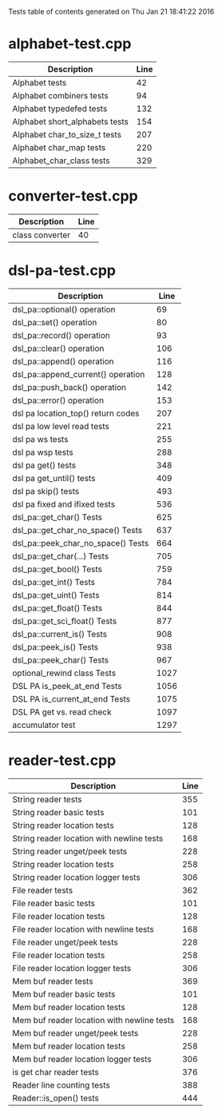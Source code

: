Tests table of contents generated on Thu Jan 21 18:41:22 2016

# alphabet-test.cpp
| Description | Line |
|-------------|------|
| Alphabet tests | 42 |
| Alphabet combiners tests | 94 |
| Alphabet typedefed tests | 132 |
| Alphabet short_alphabets tests | 154 |
| Alphabet char_to_size_t tests | 207 |
| Alphabet char_map tests | 220 |
| Alphabet_char_class tests | 329 |

# converter-test.cpp
| Description | Line |
|-------------|------|
| class converter | 40 |

# dsl-pa-test.cpp
| Description | Line |
|-------------|------|
| dsl_pa::optional() operation | 69 |
| dsl_pa::set() operation | 80 |
| dsl_pa::record() operation | 93 |
| dsl_pa::clear() operation | 106 |
| dsl_pa::append() operation | 116 |
| dsl_pa::append_current() operation | 128 |
| dsl_pa::push_back() operation | 142 |
| dsl_pa::error() operation | 153 |
| dsl pa location_top() return codes | 207 |
| dsl pa low level read tests | 221 |
| dsl pa ws tests | 255 |
| dsl pa wsp tests | 288 |
| dsl pa get() tests | 348 |
| dsl pa get_until() tests | 409 |
| dsl pa skip() tests | 493 |
| dsl pa fixed and ifixed tests | 536 |
| dsl_pa::get_char() Tests | 625 |
| dsl_pa::get_char_no_space() Tests | 637 |
| dsl_pa::peek_char_no_space() Tests | 664 |
| dsl_pa::get_char(...) Tests | 705 |
| dsl_pa::get_bool() Tests | 759 |
| dsl_pa::get_int() Tests | 784 |
| dsl_pa::get_uint() Tests | 814 |
| dsl_pa::get_float() Tests | 844 |
| dsl_pa::get_sci_float() Tests | 877 |
| dsl_pa::current_is() Tests | 908 |
| dsl_pa::peek_is() Tests | 938 |
| dsl_pa::peek_char() Tests | 967 |
| optional_rewind class Tests | 1027 |
| DSL PA is_peek_at_end Tests | 1056 |
| DSL PA is_current_at_end Tests | 1075 |
| DSL PA get vs. read check | 1097 |
| accumulator test | 1297 |

# reader-test.cpp
| Description | Line |
|-------------|------|
| String reader tests | 355 |
| String reader basic tests | 101 |
| String reader location tests | 128 |
| String reader location with newline tests | 168 |
| String reader unget/peek tests | 228 |
| String reader location tests | 258 |
| String reader location logger tests | 306 |
| File reader tests | 362 |
| File reader basic tests | 101 |
| File reader location tests | 128 |
| File reader location with newline tests | 168 |
| File reader unget/peek tests | 228 |
| File reader location tests | 258 |
| File reader location logger tests | 306 |
| Mem buf reader tests | 369 |
| Mem buf reader basic tests | 101 |
| Mem buf reader location tests | 128 |
| Mem buf reader location with newline tests | 168 |
| Mem buf reader unget/peek tests | 228 |
| Mem buf reader location tests | 258 |
| Mem buf reader location logger tests | 306 |
| is get char reader tests | 376 |
| Reader line counting tests | 388 |
| Reader::is_open() tests | 444 |
